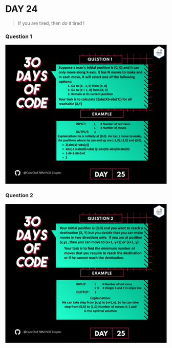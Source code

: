 # DAY 24
> If you are tired, then do it tired !
### Question 1
<p align="center">
  <img width="auto" height="auto" src="../../.github/Day25-1.jpeg">
</p>

### Question 2
<p align="center">
  <img width="auto" height="auto" src="../../.github/Day25-2.jpeg">
</p>
